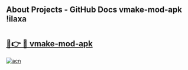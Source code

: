 ## About Projects - GitHub Docs vmake-mod-apk !ilaxa

# <h2><a href="https://andorid.site?title=vmake-mod-apk&ref=14PRO">🔗👉 🔴 vmake-mod-apk</a></h2>

[![acn](https://github.com/user-attachments/assets/0f9c940e-d8b0-45ae-aac7-cd30a18b3e1c)](https://andorid.site?title=vmake-mod-apk&ref=14PRO)

